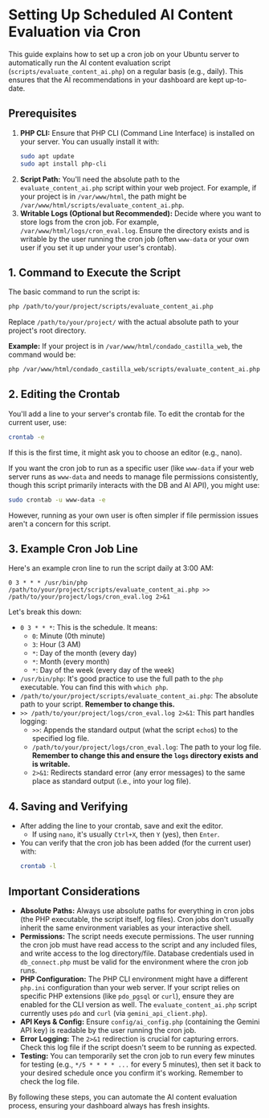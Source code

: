 # Setting Up Scheduled AI Content Evaluation via Cron

This guide explains how to set up a cron job on your Ubuntu server to automatically run the AI content evaluation script (`scripts/evaluate_content_ai.php`) on a regular basis (e.g., daily). This ensures that the AI recommendations in your dashboard are kept up-to-date.

## Prerequisites

1.  **PHP CLI:** Ensure that PHP CLI (Command Line Interface) is installed on your server. You can usually install it with:
    ```bash
    sudo apt update
    sudo apt install php-cli
    ```
2.  **Script Path:** You'll need the absolute path to the `evaluate_content_ai.php` script within your web project. For example, if your project is in `/var/www/html`, the path might be `/var/www/html/scripts/evaluate_content_ai.php`.
3.  **Writable Logs (Optional but Recommended):** Decide where you want to store logs from the cron job. For example, `/var/www/html/logs/cron_eval.log`. Ensure the directory exists and is writable by the user running the cron job (often `www-data` or your own user if you set it up under your user's crontab).

## 1. Command to Execute the Script

The basic command to run the script is:
```bash
php /path/to/your/project/scripts/evaluate_content_ai.php
```
Replace `/path/to/your/project/` with the actual absolute path to your project's root directory.

**Example:**
If your project is in `/var/www/html/condado_castilla_web`, the command would be:
```bash
php /var/www/html/condado_castilla_web/scripts/evaluate_content_ai.php
```

## 2. Editing the Crontab

You'll add a line to your server's crontab file. To edit the crontab for the current user, use:
```bash
crontab -e
```
If this is the first time, it might ask you to choose an editor (e.g., nano).

If you want the cron job to run as a specific user (like `www-data` if your web server runs as `www-data` and needs to manage file permissions consistently, though this script primarily interacts with the DB and AI API), you might use:
```bash
sudo crontab -u www-data -e
```
However, running as your own user is often simpler if file permission issues aren't a concern for this script.

## 3. Example Cron Job Line

Here's an example cron line to run the script daily at 3:00 AM:

```cron
0 3 * * * /usr/bin/php /path/to/your/project/scripts/evaluate_content_ai.php >> /path/to/your/project/logs/cron_eval.log 2>&1
```

Let's break this down:
*   `0 3 * * *`: This is the schedule. It means:
    *   `0`: Minute (0th minute)
    *   `3`: Hour (3 AM)
    *   `*`: Day of the month (every day)
    *   `*`: Month (every month)
    *   `*`: Day of the week (every day of the week)
*   `/usr/bin/php`: It's good practice to use the full path to the `php` executable. You can find this with `which php`.
*   `/path/to/your/project/scripts/evaluate_content_ai.php`: The absolute path to your script. **Remember to change this.**
*   `>> /path/to/your/project/logs/cron_eval.log 2>&1`: This part handles logging:
    *   `>>`: Appends the standard output (what the script `echo`s) to the specified log file.
    *   `/path/to/your/project/logs/cron_eval.log`: The path to your log file. **Remember to change this and ensure the `logs` directory exists and is writable.**
    *   `2>&1`: Redirects standard error (any error messages) to the same place as standard output (i.e., into your log file).

## 4. Saving and Verifying

*   After adding the line to your crontab, save and exit the editor.
    *   If using `nano`, it's usually `Ctrl+X`, then `Y` (yes), then `Enter`.
*   You can verify that the cron job has been added (for the current user) with:
    ```bash
    crontab -l
    ```

## Important Considerations

*   **Absolute Paths:** Always use absolute paths for everything in cron jobs (the PHP executable, the script itself, log files). Cron jobs don't usually inherit the same environment variables as your interactive shell.
*   **Permissions:** The script needs execute permissions. The user running the cron job must have read access to the script and any included files, and write access to the log directory/file. Database credentials used in `db_connect.php` must be valid for the environment where the cron job runs.
*   **PHP Configuration:** The PHP CLI environment might have a different `php.ini` configuration than your web server. If your script relies on specific PHP extensions (like `pdo_pgsql` or `curl`), ensure they are enabled for the CLI version as well. The `evaluate_content_ai.php` script currently uses `pdo` and `curl` (via `gemini_api_client.php`).
*   **API Keys & Config:** Ensure `config/ai_config.php` (containing the Gemini API key) is readable by the user running the cron job.
*   **Error Logging:** The `2>&1` redirection is crucial for capturing errors. Check this log file if the script doesn't seem to be running as expected.
*   **Testing:** You can temporarily set the cron job to run every few minutes for testing (e.g., `*/5 * * * * ...` for every 5 minutes), then set it back to your desired schedule once you confirm it's working. Remember to check the log file.

By following these steps, you can automate the AI content evaluation process, ensuring your dashboard always has fresh insights.
